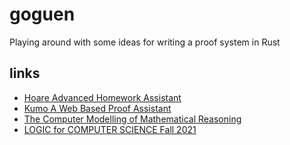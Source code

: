 # goguen

Playing around with some ideas for writing a proof system in Rust

## links

* [Hoare Advanced Homework Assistant](https://haha.mimuw.edu.pl/#overview)
* [Kumo A Web Based Proof Assistant](https://cseweb.ucsd.edu/groups/tatami/kumo/)
* [The Computer Modelling of Mathematical Reasoning](https://www.inf.ed.ac.uk/teaching/courses/ar/book/book_2010.06.23.pdf)
* [LOGIC for COMPUTER SCIENCE Fall 2021](https://www3.cs.stonybrook.edu/~cse541/)
